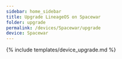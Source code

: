 ```yaml
---
sidebar: home_sidebar
title: Upgrade LineageOS on Spacewar
folder: upgrade
permalink: /devices/Spacewar/upgrade
device: Spacewar
---
```

{% include templates/device_upgrade.md %}
